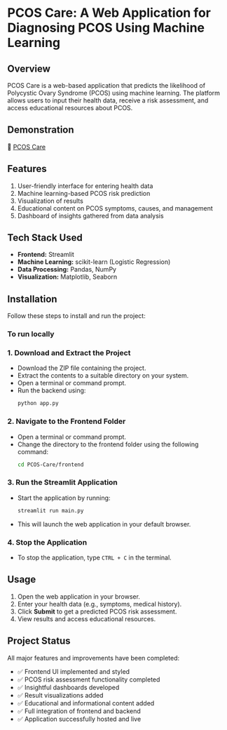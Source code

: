 # PCOS Care: A Web Application for Diagnosing PCOS Using Machine Learning

## **Overview**  
PCOS Care is a web-based application that predicts the likelihood of Polycystic Ovary Syndrome (PCOS) using machine learning. The platform allows users to input their health data, receive a risk assessment, and access educational resources about PCOS.  

## **Demonstration**  
🔗 [PCOS Care](https://pcos-care-web-app.onrender.com)

## **Features**  
1. User-friendly interface for entering health data  
2. Machine learning-based PCOS risk prediction   
3. Visualization of results  
4. Educational content on PCOS symptoms, causes, and management
5. Dashboard of insights gathered from data analysis

## **Tech Stack Used**  
- **Frontend:** Streamlit  
- **Machine Learning:** scikit-learn (Logistic Regression)  
- **Data Processing:** Pandas, NumPy  
- **Visualization:** Matplotlib, Seaborn  

## **Installation**  

Follow these steps to install and run the project:  

### **To run locally**  

### **1. Download and Extract the Project**  
- Download the ZIP file containing the project.  
- Extract the contents to a suitable directory on your system.
- Open a terminal or command prompt.  
- Run the backend using:  
  ```bash
  python app.py
  ```

### **2. Navigate to the Frontend Folder**  
- Open a terminal or command prompt.  
- Change the directory to the frontend folder using the following command:  
  ```bash
  cd PCOS-Care/frontend
  ```

### **3. Run the Streamlit Application**  
- Start the application by running:  
  ```bash
  streamlit run main.py
  ```
- This will launch the web application in your default browser.  

### **4. Stop the Application**  
- To stop the application, type `CTRL + C` in the terminal.

## **Usage**  
1. Open the web application in your browser.  
2. Enter your health data (e.g., symptoms, medical history).  
3. Click **Submit** to get a predicted PCOS risk assessment.  
4. View results and access educational resources.  


## **Project Status**  
All major features and improvements have been completed:

- ✅ Frontend UI implemented and styled  
- ✅ PCOS risk assessment functionality completed  
- ✅ Insightful dashboards developed  
- ✅ Result visualizations added  
- ✅ Educational and informational content added  
- ✅ Full integration of frontend and backend  
- ✅ Application successfully hosted and live  
